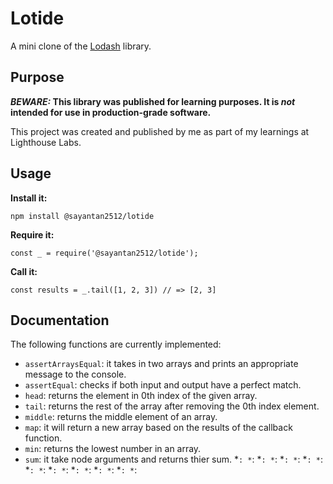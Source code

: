 # Lotide

A mini clone of the [Lodash](https://lodash.com) library.

## Purpose

**_BEWARE:_ This library was published for learning purposes. It is _not_ intended for use in production-grade software.**

This project was created and published by me as part of my learnings at Lighthouse Labs. 

## Usage

**Install it:**

`npm install @sayantan2512/lotide`

**Require it:**

`const _ = require('@sayantan2512/lotide');`

**Call it:**

`const results = _.tail([1, 2, 3]) // => [2, 3]`

## Documentation

The following functions are currently implemented:

* `assertArraysEqual`: it takes in two arrays and prints an appropriate message to the console.
* `assertEqual`: checks if both input and output have a perfect match.
* `head`: returns the element in 0th index of the given array.
* `tail`: returns the rest of the array after removing the 0th index element.
* `middle`: returns the middle element of an array.
* `map`: it will return a new array based on the results of the callback function.
* `min`: returns the lowest number in an array.
* `sum`: it take node arguments and returns thier sum.
*``:
*``:
*``:
*``:
*``:
*``:
*``:
*``:
*``:
*``:
*``:
*``:
*``:
*``:
*``:
*``:
*``:
*``: